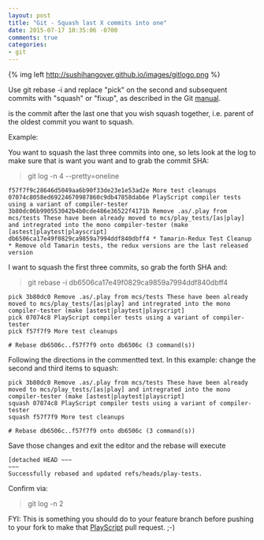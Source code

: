 ```yaml
---
layout: post
title: "Git - Squash last X commits into one"
date: 2015-07-17 10:35:06 -0700
comments: true
categories: 
- git
---
```

{% img left http://sushihangover.github.io/images/gitlogo.png %} 

Use git rebase -i <after> and replace "pick" on the second and subsequent commits with "squash" or "fixup", as described in the Git [manual](http://git-scm.com/docs/git-rebase#_interactive_mode).

<after> is the commit after the last one that you wish squash together, i.e. parent of the oldest commit you want to squash.

Example:

You want to squash the last three commits into one, so lets look at the log to make sure that is want you want and to grab the commit SHA:

>git log -n 4 --pretty=oneline

	f57f7f9c28646d5049aa6b90f33de23e1e53ad2e More test cleanups
	07074c8058ed69224670987860c9db47858dab6e PlayScript compiler tests using a variant of compiler-tester
	3b80dc06b990553042b4b0cde486e36522f4171b Remove .as/.play from mcs/tests These have been already moved to mcs/play_tests/[as|play] and intregrated into the mono compiler-tester (make [astest|playtest|playscript]
	db6506ca17e49f0829ca9859a7994ddf840dbff4 * Tamarin-Redux Test Cleanup * Remove old Tamarin tests, the redux versions are the last released version
	
I want to squash the first three commits, so grab the forth SHA and:

>git rebase -i db6506ca17e49f0829ca9859a7994ddf840dbff4

	pick 3b80dc0 Remove .as/.play from mcs/tests These have been already moved to mcs/play_tests/[as|play] and intregrated into the mono compiler-tester (make [astest|playtest|playscript]
	pick 07074c8 PlayScript compiler tests using a variant of compiler-tester
	pick f57f7f9 More test cleanups

	# Rebase db6506c..f57f7f9 onto db6506c (3 command(s))

Following the directions in the commentted text. In this example: change the second and third items to squash:

	pick 3b80dc0 Remove .as/.play from mcs/tests These have been already moved to mcs/play_tests/[as|play] and intregrated into the mono compiler-tester (make [astest|playtest|playscript]
	squash 07074c8 PlayScript compiler tests using a variant of compiler-tester
	squash f57f7f9 More test cleanups

	# Rebase db6506c..f57f7f9 onto db6506c (3 command(s))

Save those changes and exit the editor and the rebase will execute

	[detached HEAD ~~~
	~~~
	Successfully rebased and updated refs/heads/play-tests.

Confirm via:
	
>git log -n 2
	

FYI: This is something you should do to your feature branch before pushing to your fork to make that [PlayScript](http://github.com/playscriptredux/playscript) pull request. ;-)
